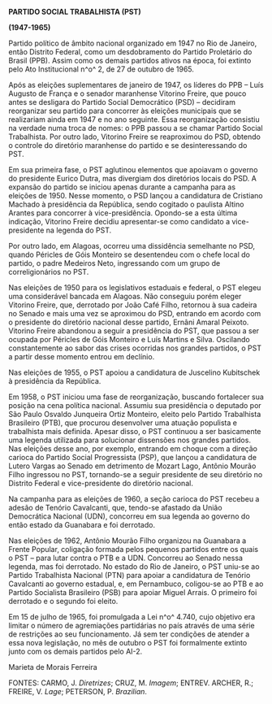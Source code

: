 **PARTIDO SOCIAL TRABALHISTA (PST)**

**(1947-1965)**

Partido político de âmbito nacional organizado em 1947 no Rio de
Janeiro, então Distrito Federal, como um desdobramento do Partido
Proletário do Brasil (PPB). Assim como os demais partidos ativos na
época, foi extinto pelo Ato Institucional n^o^ 2, de 27 de outubro de
1965.

Após as eleições suplementares de janeiro de 1947, os líderes do PPB –
Luís Augusto de França e o senador maranhense Vitorino Freire, que pouco
antes se desligara do Partido Social Democrático (PSD) – decidiram
reorganizar seu partido para concorrer às eleições municipais que se
realizariam ainda em 1947 e no ano seguinte. Essa reorganização
consistiu na verdade numa troca de nomes: o PPB passou a se chamar
Partido Social Trabalhista. Por outro lado, Vitorino Freire se
reaproximou do PSD, obtendo o controle do diretório maranhense do
partido e se desinteressando do PST.

Em sua primeira fase, o PST aglutinou elementos que apoiavam o governo
do presidente Eurico Dutra, mas divergiam dos diretórios locais do PSD.
A expansão do partido se iniciou apenas durante a campanha para as
eleições de 1950. Nesse momento, o PSD lançou a candidatura de Cristiano
Machado à presidência da República, sendo cogitado o paulista Altino
Arantes para concorrer à vice-presidência. Opondo-se a esta última
indicação, Vitorino Freire decidiu apresentar-se como candidato a
vice-presidente na legenda do PST.

Por outro lado, em Alagoas, ocorreu uma dissidência semelhante no PSD,
quando Péricles de Góis Monteiro se desentendeu com o chefe local do
partido, o padre Medeiros Neto, ingressando com um grupo de
correligionários no PST.

Nas eleições de 1950 para os legislativos estaduais e federal, o PST
elegeu uma considerável bancada em Alagoas. Não conseguiu porém eleger
Vitorino Freire, que, derrotado por João Café Filho, retornou à sua
cadeira no Senado e mais uma vez se aproximou do PSD, entrando em acordo
com o presidente do diretório nacional desse partido, Ernâni Amaral
Peixoto. Vitorino Freire abandonou a seguir a presidência do PST, que
passou a ser ocupada por Péricles de Góis Monteiro e Luís Martins e
Silva. Oscilando constantemente ao sabor das crises ocorridas nos
grandes partidos, o PST a partir desse momento entrou em declínio.

Nas eleições de 1955, o PST apoiou a candidatura de Juscelino Kubitschek
à presidência da República.

Em 1958, o PST iniciou uma fase de reorganização, buscando fortalecer
sua posição na cena política nacional. Assumiu sua presidência o
deputado por São Paulo Osvaldo Junqueira Ortiz Monteiro, eleito pelo
Partido Trabalhista Brasileiro (PTB), que procurou desenvolver uma
atuação populista e trabalhista mais definida. Apesar disso, o PST
continuou a ser basicamente uma legenda utilizada para solucionar
dissensões nos grandes partidos. Nas eleições desse ano, por exemplo,
entrando em choque com a direção carioca do Partido Social Progressista
(PSP), que lançou a candidatura de Lutero Vargas ao Senado em detrimento
de Mozart Lago, Antônio Mourão Filho ingressou no PST, tornando-se a
seguir presidente de seu diretório no Distrito Federal e vice-presidente
do diretório nacional.

Na campanha para as eleições de 1960, a seção carioca do PST recebeu a
adesão de Tenório Cavalcanti, que, tendo-se afastado da União
Democrática Nacional (UDN), concorreu em sua legenda ao governo do então
estado da Guanabara e foi derrotado.

Nas eleições de 1962, Antônio Mourão Filho organizou na Guanabara a
Frente Popular, coligação formada pelos pequenos partidos entre os quais
o PST – para lutar contra o PTB e a UDN. Concorreu ao Senado nessa
legenda, mas foi derrotado. No estado do Rio de Janeiro, o PST uniu-se
ao Partido Trabalhista Nacional (PTN) para apoiar a candidatura de
Tenório Cavalcanti ao governo estadual, e, em Pernambuco, coligou-se ao
PTB e ao Partido Socialista Brasileiro (PSB) para apoiar Miguel Arrais.
O primeiro foi derrotado e o segundo foi eleito.

Em 15 de julho de 1965, foi promulgada a Lei n^o^ 4.740, cujo objetivo
era limitar o número de agremiações partidárias no país através de uma
série de restrições ao seu funcionamento. Já sem ter condições de
atender a essa nova legislação, no mês de outubro o PST foi formalmente
extinto junto com os demais partidos pelo AI-2.

Marieta de Morais Ferreira

FONTES: CARMO, J. *Diretrizes*; CRUZ, M. *Imagem*; ENTREV. ARCHER, R.;
FREIRE, V. *Lage*; PETERSON, P. *Brazilian*.
